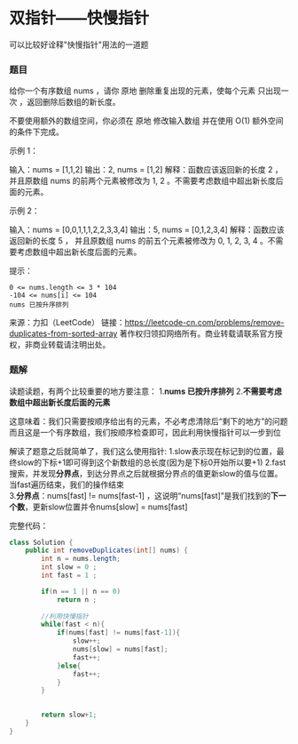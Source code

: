 # 双指针——快慢指针
可以比较好诠释"快慢指针"用法的一道题

### 题目
给你一个有序数组 nums ，请你 原地 删除重复出现的元素，使每个元素 只出现一次 ，返回删除后数组的新长度。

不要使用额外的数组空间，你必须在 原地 修改输入数组 并在使用 O(1) 额外空间的条件下完成。


示例 1：

输入：nums = [1,1,2]
输出：2, nums = [1,2]
解释：函数应该返回新的长度 2 ，并且原数组 nums 的前两个元素被修改为 1, 2 。不需要考虑数组中超出新长度后面的元素。

示例 2：

输入：nums = [0,0,1,1,1,2,2,3,3,4]
输出：5, nums = [0,1,2,3,4]
解释：函数应该返回新的长度 5 ， 并且原数组 nums 的前五个元素被修改为 0, 1, 2, 3, 4 。不需要考虑数组中超出新长度后面的元素。

 

提示：

    0 <= nums.length <= 3 * 104
    -104 <= nums[i] <= 104
    nums 已按升序排列

来源：力扣（LeetCode）
链接：https://leetcode-cn.com/problems/remove-duplicates-from-sorted-array
著作权归领扣网络所有。商业转载请联系官方授权，非商业转载请注明出处。

### 题解
读题读题，有两个比较重要的地方要注意：
1.**nums 已按升序排列** 
2.**不需要考虑数组中超出新长度后面的元素**

这意味着：我们只需要按顺序给出有的元素，不必考虑清除后“剩下的地方”的问题
而且这是一个有序数组，我们按顺序检查即可，因此利用快慢指针可以一步到位

解读了题意之后就简单了，我们这么使用指针:
1.slow表示现在标记到的位置，最终slow的下标+1即可得到这个新数组的总长度(因为是下标0开始所以要+1)
2.fast搜索，并发现**分界点**，到达分界点之后就根据分界点的值更新slow的值与位置。当fast遍历结束，我们的操作结束  
3.**分界点**：nums[fast] != nums[fast-1] ，这说明“nums[fast]”是我们找到的**下一个数**，更新slow位置并令nums[slow] = nums[fast] 

完整代码：
```Java
class Solution {
    public int removeDuplicates(int[] nums) {
        int n = nums.length;
        int slow = 0 ;
        int fast = 1 ; 

        if(n == 1 || n == 0)
            return n ;
        
        //利用快慢指针
        while(fast < n){
            if(nums[fast] != nums[fast-1]){
                slow++;
                nums[slow] = nums[fast];
                fast++;
            }else{
                fast++;
            }
        }

        
        return slow+1;
    }
}
```